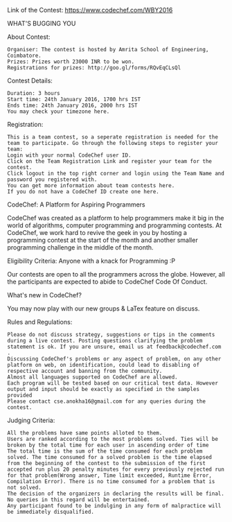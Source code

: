 Link of the Contest: https://www.codechef.com/WBY2016

WHAT'S BUGGING YOU

About Contest:

    Organiser: The contest is hosted by Amrita School of Engineering, Coimbatore.
    Prizes: Prizes worth 23000 INR to be won.
    Registrations for prizes: http://goo.gl/forms/RQvEqCLsQl

Contest Details:

    Duration: 3 hours
    Start time: 24th January 2016, 1700 hrs IST
    Ends time: 24th January 2016, 2000 hrs IST
    You may check your timezone here.

Registration:

    This is a team contest, so a seperate registration is needed for the team to participate. Go through the following steps to register your team:
    Login with your normal CodeChef user ID.
    Click on the Team Registration Link and register your team for the contest.
    Click logout in the top right corner and login using the Team Name and password you registered with.
    You can get more information about team contests here.
    If you do not have a CodeChef ID create one here.

CodeChef: A Platform for Aspiring Programmers

CodeChef was created as a platform to help programmers make it big in the world of algorithms, computer programming and programming contests. At CodeChef, we work hard to revive the geek in you by hosting a programming contest at the start of the month and another smaller programming challenge in the middle of the month.


Eligibility Criteria: Anyone with a knack for Programming :P

Our contests are open to all the programmers across the globe. However, all the participants are expected to abide to CodeChef Code Of Conduct.


What's new in CodeChef?

You may now play with our new groups & LaTex feature on discuss.


Rules and Regulations:

    Please do not discuss strategy, suggestions or tips in the comments during a live contest. Posting questions clarifying the problem statement is ok. If you are unsure, email us at feedback@codechef.com .
    Discussing CodeChef's problems or any aspect of problem, on any other platform on web, on identification, could lead to disabling of respective account and banning from the community.
    Almost all languages supported on CodeChef are allowed.
    Each program will be tested based on our critical test data. However output and input should be exactly as specified in the samples provided
    Please contact cse.anokha16@gmail.com for any queries during the contest.

Judging Criteria:

    All the problems have same points alloted to them.
    Users are ranked according to the most problems solved. Ties will be broken by the total time for each user in ascending order of time
    The total time is the sum of the time consumed for each problem solved. The time consumed for a solved problem is the time elapsed from the beginning of the contest to the submission of the first accepted run plus 20 penalty minutes for every previously rejected run for that problem(Wrong answer, Time limit exceeded, Runtime Error, Compilation Error). There is no time consumed for a problem that is not solved.
    The decision of the organizers in declaring the results will be final. No queries in this regard will be entertained.
    Any participant found to be indulging in any form of malpractice will be immediately disqualified.
